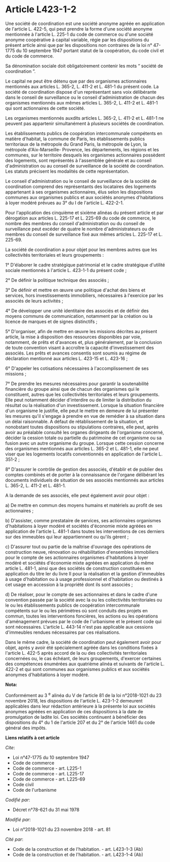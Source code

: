 # Article L423-1-2

Une société de coordination est une société anonyme agréée en application de l'article L. 422-5, qui peut prendre la forme
d'une société anonyme mentionnée à l'article L. 225-1 du code de commerce ou d'une société anonyme coopérative à capital
variable, régie par les dispositions du présent article ainsi que par les dispositions non contraires de la loi n° 47-1775 du
10 septembre 1947 portant statut de la coopération, du code civil et du code de commerce.

Sa dénomination sociale doit obligatoirement contenir les mots “ société de coordination ”.

Le capital ne peut être détenu que par des organismes actionnaires mentionnés aux articles L. 365-2, L. 411-2 et L. 481-1 du
présent code. La société de coordination dispose d'un représentant sans voix délibérante dans le conseil de surveillance ou
le conseil d'administration de chacun des organismes mentionnés aux mêmes articles L. 365-2, L. 411-2 et L. 481-1 qui sont
actionnaires de cette société.

Les organismes mentionnés auxdits articles L. 365-2, L. 411-2 et L. 481-1 ne peuvent pas appartenir simultanément à plusieurs
sociétés de coordination.

Les établissements publics de coopération intercommunale compétents en matière d'habitat, la commune de Paris, les
établissements publics territoriaux de la métropole du Grand Paris, la métropole de Lyon, la métropole d'Aix-Marseille-
Provence, les départements, les régions et les communes, sur le territoire desquels les organismes actionnaires possèdent des
logements, sont représentés à l'assemblée générale et au conseil d'administration ou au conseil de surveillance de la société
de coordination. Les statuts précisent les modalités de cette représentation.

Le conseil d'administration ou le conseil de surveillance de la société de coordination comprend des représentants des
locataires des logements appartenant à ses organismes actionnaires, élus selon les dispositions communes aux organismes
publics et aux sociétés anonymes d'habitations à loyer modéré prévues au 3° du I de l'article L. 422-2-1.

Pour l'application des cinquième et sixième alinéas du présent article et par dérogation aux articles L. 225-17 et L. 225-69
du code de commerce, le nombre des membres du conseil d'administration ou du conseil de surveillance peut excéder de quatre
le nombre d'administrateurs ou de membres du conseil de surveillance fixé aux mêmes articles L. 225-17 et L. 225-69.

La société de coordination a pour objet pour les membres autres que les collectivités territoriales et leurs groupements :

1° D'élaborer le cadre stratégique patrimonial et le cadre stratégique d'utilité sociale mentionnés à l'article L. 423-1-1 du
présent code ;

2° De définir la politique technique des associés ;

3° De définir et mettre en œuvre une politique d'achat des biens et services, hors investissements immobiliers, nécessaires à
l'exercice par les associés de leurs activités ;

4° De développer une unité identitaire des associés et de définir des moyens communs de communication, notamment par la
création ou la licence de marques et de signes distinctifs ;

5° D'organiser, afin de mettre en œuvre les missions décrites au présent article, la mise à disposition des ressources
disponibles par voie, notamment, de prêts et d'avances et, plus généralement, par la conclusion de toute convention visant à
accroître la capacité d'investissement des associés. Les prêts et avances consentis sont soumis au régime de déclaration
mentionné aux articles L. 423-15 et L. 423-16 ;

6° D'appeler les cotisations nécessaires à l'accomplissement de ses missions ;

7° De prendre les mesures nécessaires pour garantir la soutenabilité financière du groupe ainsi que de chacun des organismes
qui le constituent, autres que les collectivités territoriales et leurs groupements. Elle peut notamment décider d'interdire
ou de limiter la distribution du résultat ou la réalisation d'un investissement. Lorsque la situation financière d'un
organisme le justifie, elle peut le mettre en demeure de lui présenter les mesures qu'il s'engage à prendre en vue de
remédier à sa situation dans un délai raisonnable. A défaut de rétablissement de la situation, et nonobstant toutes
dispositions ou stipulations contraires, elle peut, après avoir au préalable consulté les organes dirigeants de l'organisme
concerné, décider la cession totale ou partielle du patrimoine de cet organisme ou sa fusion avec un autre organisme du
groupe. Lorsque cette cession concerne des organismes mentionnés aux articles L. 365-2 et L. 481-1, elle ne peut viser que
les logements locatifs conventionnés en application de l'article L. 351-2 ;

8° D'assurer le contrôle de gestion des associés, d'établir et de publier des comptes combinés et de porter à la connaissance
de l'organe délibérant les documents individuels de situation de ses associés mentionnés aux articles L. 365-2, L. 411-2 et
L. 481-1.

A la demande de ses associés, elle peut également avoir pour objet :

a) De mettre en commun des moyens humains et matériels au profit de ses actionnaires ;

b) D'assister, comme prestataire de services, ses actionnaires organismes d'habitations à loyer modéré et sociétés d'économie
mixte agréées en application de l'article L. 481-1 dans toutes les interventions de ces derniers sur des immeubles qui leur
appartiennent ou qu'ils gèrent ;

c) D'assurer tout ou partie de la maîtrise d'ouvrage des opérations de construction neuve, rénovation ou réhabilitation
d'ensembles immobiliers pour le compte de ses actionnaires organismes d'habitations à loyer modéré et sociétés d'économie
mixte agréées en application du même article L. 481-1, ainsi que des sociétés de construction constituées en application du
titre Ier du livre II pour la réalisation et la gestion d'immeubles à usage d'habitation ou à usage professionnel et
d'habitation ou destinés à cet usage en accession à la propriété dont ils sont associés ;

d) De réaliser, pour le compte de ses actionnaires et dans le cadre d'une convention passée par la société avec la ou les
collectivités territoriales ou le ou les établissements publics de coopération intercommunale compétents sur le ou les
périmètres où sont conduits des projets en commun, toutes les interventions foncières, les actions ou les opérations
d'aménagement prévues par le code de l'urbanisme et le présent code qui sont nécessaires. L'article L. 443-14 n'est pas
applicable aux cessions d'immeubles rendues nécessaires par ces réalisations.

Dans le même cadre, la société de coordination peut également avoir pour objet, après y avoir été spécialement agréée dans
les conditions fixées à l'article L. 422-5 après accord de la ou des collectivités territoriales concernées ou, le cas
échéant, de leurs groupements, d'exercer certaines des compétences énumérées aux quatrième alinéa et suivants de l'article L.
422-2 et qui sont communes aux organismes publics et aux sociétés anonymes d'habitations à loyer modéré.

**Nota:**

Conformément au 3
  <sup>e</sup> alinéa du V de l’article 81 de la loi n°2018-1021 du 23 novembre 2018, les dispositions de l'article L.
423-1-2 demeurent applicables dans leur rédaction antérieure à la présente loi aux sociétés anonymes agréées en application
de ces dispositions à la date de promulgation de ladite loi. Ces sociétés continuent à bénéficier des dispositions du 4° du 1
de l'article 207 et du 2° de l'article 1461 du code général des impôts.

**Liens relatifs à cet article**

_Cite_:

  - Loi n°47-1775 du 10 septembre 1947
  - Code de commerce
  - Code de commerce - art. L225-1
  - Code de commerce - art. L225-17
  - Code de commerce - art. L225-69
  - Code civil
  - Code de l'urbanisme

_Codifié par_:

  - Décret n°78-621 du 31 mai 1978

_Modifié par_:

  - Loi n°2018-1021 du 23 novembre 2018 - art. 81

_Cité par_:

  - Code de la construction et de l'habitation. - art. L423-1-3 (Ab)
  - Code de la construction et de l'habitation. - art. L423-1-4 (Ab)
